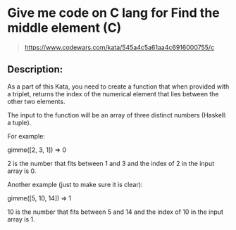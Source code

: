 # Give me code on C lang for Find the middle element (C)

> https://www.codewars.com/kata/545a4c5a61aa4c6916000755/c

## Description:

As a part of this Kata, you need to create a function that when provided with a triplet, returns the index of the numerical element that lies between the other two elements.

The input to the function will be an array of three distinct numbers (Haskell: a tuple).

For example:

gimme([2, 3, 1]) => 0

2 is the number that fits between 1 and 3 and the index of 2 in the input array is 0.

Another example (just to make sure it is clear):

gimme([5, 10, 14]) => 1

10 is the number that fits between 5 and 14 and the index of 10 in the input array is 1.

